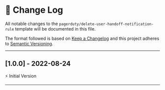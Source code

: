 # 📣 Change Log
All notable changes to the `pagerduty/delete-user-handoff-notification-rule` template will be documented in this file.

The format followed is based on [Keep a Changelog](http://keepachangelog.com/) and this project adheres to [Semantic Versioning](http://semver.org/).

---
 
## [1.0.0] - 2022-08-24
 
⚡️ Initial Version
 
---
